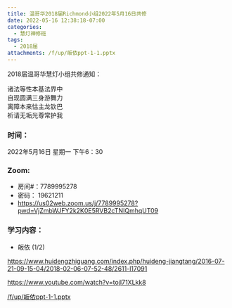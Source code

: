 ```yaml
---
title: 温哥华2018届Richmond小组2022年5月16日共修
date: 2022-05-16 12:38:18-07:00
categories:
  - 慧灯禅修班
tags:
  - 2018届
attachments: /f/up/皈依ppt-1-1.pptx
---
```

2018届温哥华慧灯小组共修通知：

诸法等性本基法界中\
自现圆满三身游舞力\
离障本来怙主龙钦巴\
祈请无垢光尊常护我  

### 时间：

2022年5月16日 星期一 下午6：30

### Zoom:

* 房间#：7789995278 
* 密码： 19621211
* <https://us02web.zoom.us/j/7789995278?pwd=VjZmbWJFY2k2K0E5RVB2cTNIQmhqUT09>

### 学习内容：

* 皈依 (1/2)

<https://www.huidengzhiguang.com/index.php/huideng-jiangtang/2016-07-21-09-15-04/2018-02-06-07-52-48/2611-l17091>

<https://www.youtube.com/watch?v=tojI71XLkk8>

[/f/up/皈依ppt-1-1.pptx](https://s3.ca-central-1.wasabisys.com/hddata/f.huidengchanxiu.net/hdv/f/up/皈依ppt-1-1.pptx)
